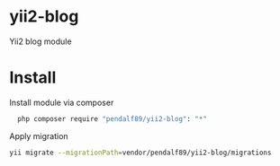 yii2-blog
=========

Yii2 blog module
# Install

Install module via composer
```sh
  php composer require "pendalf89/yii2-blog": "*"
```

Apply migration
```sh
yii migrate --migrationPath=vendor/pendalf89/yii2-blog/migrations
```